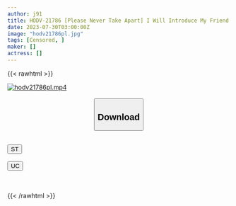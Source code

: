 ```yaml
---
author: j91
title: HODV-21786 [Please Never Take Apart] I Will Introduce My Friend.
date: 2023-07-30T03:00:00Z
image: "hodv21786pl.jpg"
tags: [Censored, ]
maker: []
actress: []
---
```



{{< rawhtml >}}

<div class="video" data-videoid="zrrzOvjM0pIYOM6">
    <a href="javascript:;">
        <img src="https://my.j91.asia/posts/hodv21786pl/hodv21786pl.jpg" width="WIDTH" height="HEIGHT" alt="hodv21786pl.mp4" loading="lazy">
    </a>
</div>

<script type="text/javascript" src="https://j91.asia/asset/on-demand-st.js"></script>

<br>
  <link rel="stylesheet" href="https://j91.asia/asset/bs5.css">
  
  <center>
  <button class="btn btn-primary" type="button" data-bs-toggle="collapse" data-bs-target=".multi-collapse" aria-expanded="false" aria-controls="multiCollapseExample1 multiCollapseExample2"><h2>Download</h2></button></center>
</p>
<div class="row">
  <div class="col">
    <div class="collapse multi-collapse" id="multiCollapseExample1">
      <div class="card card-body">
	      	      <br>
<div class="buttons">  
<a href="https://streamtape.to/v/zrrzOvjM0pIYOM6"><button class="btn-hover color-3"><i class="fa fa-download"></i> ST</button></a></div>
    </div>
  </div>
</div>
  <div class="col">
    <div class="collapse multi-collapse" id="multiCollapseExample2">
      <div class="card card-body">
	      <br>
<div class="buttons">
    <a href="https://userscloud.com/9k0ecs1qj8h8"><button class="btn-hover color-9"><i class="fa fa-download"></i> UC</button></a></div>
<br><br>
      </div>
    </div>
  </div>
</div>

{{< /rawhtml >}}
